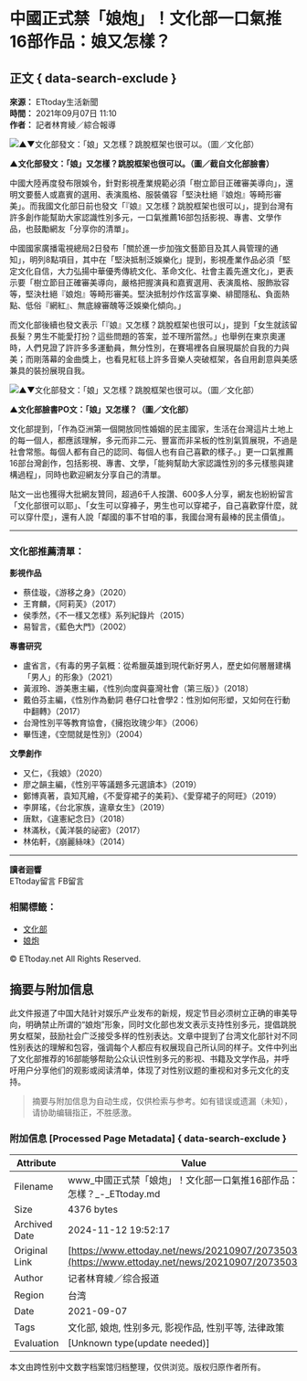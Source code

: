 # 中國正式禁「娘炮」！文化部一口氣推16部作品：娘又怎樣？

## 正文 { data-search-exclude }


**來源：** ETtoday生活新聞  
**時間：** 2021年09月07日 11:10  
**作者：** 記者林育綾／綜合報導  

![▲▼文化部發文：「娘」又怎樣？跳脫框架也很可以。（圖／文化部）](https://cdn2.ettoday.net/images/5862/d5862968.jpg)

**▲文化部發文：「娘」又怎樣？跳脫框架也很可以。（圖／截自文化部臉書）**

中國大陸再度發布限娛令，針對影視產業規範必須「樹立節目正確審美導向」，還明文要藝人或嘉賓的選用、表演風格、服裝儀容「堅決杜絕『娘炮』等畸形審美」。而我國文化部日前也發文「『娘』又怎樣？跳脫框架也很可以」，提到台灣有許多創作能幫助大家認識性別多元，一口氣推薦16部包括影視、專書、文學作品，也鼓勵網友「分享你的清單」。

中國國家廣播電視總局2日發布「關於進一步加強文藝節目及其人員管理的通知」，明列8點項目，其中在「堅決抵制泛娛樂化」提到，影視產業作品必須「堅定文化自信，大力弘揚中華優秀傳統文化、革命文化、社會主義先進文化」，更表示要「樹立節目正確審美導向，嚴格把握演員和嘉賓選用、表演風格、服飾妝容等，堅決杜絕『娘炮』等畸形審美。堅決抵制炒作炫富享樂、緋聞隱私、負面熱點、低俗『網紅』、無底線審醜等泛娛樂化傾向。」

而文化部後續也發文表示「『娘』又怎樣？跳脫框架也很可以」，提到「女生就該留長髮？男生不能愛打扮？這些問題的答案，並不理所當然。」也舉例在東京奧運時，人們見證了許許多多運動員，無分性別，在賽場裡各自展現屬於自我的力與美；而剛落幕的金曲獎上，也看見紅毯上許多音樂人突破框架，各自用創意與美感兼具的裝扮展現自我。

![▲▼文化部發文：「娘」又怎樣？跳脫框架也很可以。（圖／文化部）](https://cdn2.ettoday.net/images/5862/5862969.jpg)

**▲文化部臉書PO文：「娘」又怎樣？（圖／文化部）**

文化部提到，「作為亞洲第一個開放同性婚姻的民主國家，生活在台灣這片土地上的每一個人，都應該理解，多元而非二元、豐富而非呆板的性別氣質展現，不過是社會常態。每個人都有自己的認同、每個人也有自己喜歡的樣子。」更一口氣推薦16部台灣創作，包括影視、專書、文學，「能夠幫助大家認識性別的多元樣態與建構過程」，同時也歡迎網友分享自己的清單。

貼文一出也獲得大批網友贊同，超過6千人按讚、600多人分享，網友也紛紛留言「文化部很可以耶」、「女生可以穿褲子，男生也可以穿裙子，自己喜歡穿什麼，就可以穿什麼」，還有人說「鄰國的事不甘咱的事，我國台灣有最棒的民主價值」。

---

### 文化部推薦清單：

**影視作品**
- 蔡佳璇，《游移之身》（2020）  
- 王育麟，《阿莉芙》（2017）  
- 侯季然，《不一樣又怎樣》系列紀錄片（2015）  
- 易智言，《藍色大門》（2002）  

**專書研究**
- 盧省言，《有毒的男子氣概：從希臘英雄到現代新好男人，歷史如何層層建構「男人」的形象》（2021）  
- 黃淑玲、游美惠主編，《性別向度與臺灣社會（第三版）》（2018）  
- 戴伯芬主編，《性別作為動詞 巷仔口社會學2：性別如何形塑，又如何在行動中翻轉》（2017）  
- 台灣性別平等教育協會，《擁抱玫瑰少年》（2006）  
- 畢恆達，《空間就是性別》（2004）  

**文學創作**
- 又仁，《我娘》（2020）  
- 廖之韻主編，《性別平等議題多元選讀本》（2019）  
- 鄭博真著，袁知芃繪，《不愛穿裙子的美莉》、《愛穿裙子的阿旺》（2019）  
- 李屏瑤，《台北家族，違章女生》（2019）  
- 唐默，《違憲紀念日》（2018）  
- 林滿秋，《黃洋裝的祕密》（2017）  
- 林佑軒，《崩麗絲味》（2014）  

---

**讀者迴響**  
ETtoday留言 FB留言

### 相關標籤：
- [文化部](/news/tag/文化部/)
- [娘炮](/news/tag/娘炮/)

© ETtoday.net All Rights Reserved.
<!-- tcd_original_link https://www.ettoday.net/news/20210907/2073503.htm -->
## 摘要与附加信息

<!-- tcd_abstract -->
此文件报道了中国大陆针对娱乐产业发布的新规，规定节目必须树立正确的审美导向，明确禁止所谓的“娘炮”形象，同时文化部也发文表示支持性别多元，提倡跳脱男女框架，鼓励社会广泛接受多样的性别表达。文章中提到了台湾文化部针对不同性别表达的理解和包容，强调每个人都应有权展现自己所认同的样子。文件中列出了文化部推荐的16部能够帮助公众认识性别多元的影视、书籍及文学作品，并呼吁用户分享他们的观影或阅读清单，体现了对性别议题的重视和对多元文化的支持。
<!-- tcd_abstract_end -->

> 摘要与附加信息为自动生成，仅供检索与参考。如有错误或遗漏（未知），请协助编辑指正，不胜感激。

### 附加信息 [Processed Page Metadata] { data-search-exclude }

| Attribute       | Value                                  |
|-----------------|----------------------------------------|
| Filename        | www_中國正式禁「娘炮」！文化部一口氣推16部作品：娘又怎樣？_-_ETtoday.md                             |
| Size            | 4376 bytes                           |
| Archived Date   | 2024-11-12 19:52:17                             |
| Original Link   | [https://www.ettoday.net/news/20210907/2073503.htm](https://www.ettoday.net/news/20210907/2073503.htm)                       |
| Author          | 记者林育綾／综合报道                               |
| Region          | 台湾                               |
| Date            | 2021-09-07                                 |
| Tags            | 文化部, 娘炮, 性别多元, 影视作品, 性别平等, 法律政策                                 |
| Evaluation            | [Unknown type(update needed)]                                 |
<!-- tcd_table_end -->

本文由跨性别中文数字档案馆归档整理，仅供浏览。版权归原作者所有。
